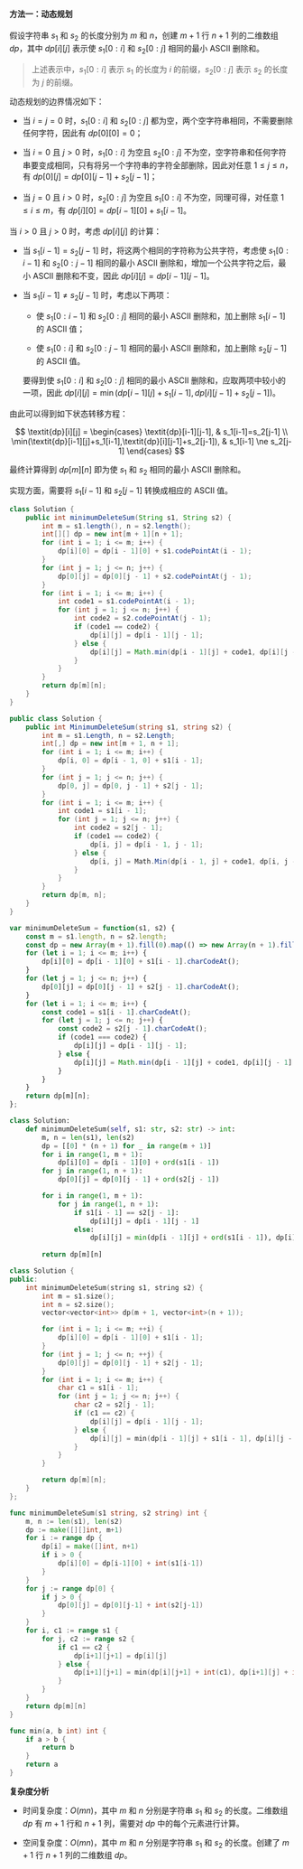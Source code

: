 #### 方法一：动态规划

假设字符串 $s_1$ 和 $s_2$ 的长度分别为 $m$ 和 $n$，创建 $m+1$ 行 $n+1$ 列的二维数组 $\textit{dp}$，其中 $\textit{dp}[i][j]$ 表示使 $s_1[0:i]$ 和 $s_2[0:j]$ 相同的最小 $\text{ASCII}$ 删除和。

> 上述表示中，$s_1[0:i]$ 表示 $s_1$ 的长度为 $i$ 的前缀，$s_2[0:j]$ 表示 $s_2$ 的长度为 $j$ 的前缀。

动态规划的边界情况如下：

- 当 $i=j=0$ 时，$s_1[0:i]$ 和 $s_2[0:j]$ 都为空，两个空字符串相同，不需要删除任何字符，因此有 $\textit{dp}[0][0]=0$；

- 当 $i=0$ 且 $j>0$ 时，$s_1[0:i]$ 为空且 $s_2[0:j]$ 不为空，空字符串和任何字符串要变成相同，只有将另一个字符串的字符全部删除，因此对任意 $1 \le j \le n$，有 $\textit{dp}[0][j]=\textit{dp}[0][j-1]+s_2[j-1]$；

- 当 $j=0$ 且 $i>0$ 时，$s_2[0:j]$ 为空且 $s_1[0:i]$ 不为空，同理可得，对任意 $1 \le i \le m$，有 $\textit{dp}[i][0]=\textit{dp}[i-1][0]+s_1[i-1]$。

当 $i>0$ 且 $j>0$ 时，考虑 $\textit{dp}[i][j]$ 的计算：

- 当 $s_1[i-1]=s_2[j-1]$ 时，将这两个相同的字符称为公共字符，考虑使 $s_1[0:i-1]$ 和 $s_2[0:j-1]$ 相同的最小 $\text{ASCII}$ 删除和，增加一个公共字符之后，最小 $\text{ASCII}$ 删除和不变，因此 $\textit{dp}[i][j]=\textit{dp}[i-1][j-1]$。

- 当 $s_1[i-1] \ne s_2[j-1]$ 时，考虑以下两项：

   - 使 $s_1[0:i-1]$ 和 $s_2[0:j]$ 相同的最小 $\text{ASCII}$ 删除和，加上删除 $s_1[i-1]$ 的 $\text{ASCII}$ 值；

   - 使 $s_1[0:i]$ 和 $s_2[0:j-1]$ 相同的最小 $\text{ASCII}$ 删除和，加上删除 $s_2[j-1]$ 的 $\text{ASCII}$ 值。

   要得到使 $s_1[0:i]$ 和 $s_2[0:j]$ 相同的最小 $\text{ASCII}$ 删除和，应取两项中较小的一项，因此 $\textit{dp}[i][j]=\min(\textit{dp}[i-1][j]+s_1[i-1],\textit{dp}[i][j-1]+s_2[j-1])$。

由此可以得到如下状态转移方程：

$$
\textit{dp}[i][j] = \begin{cases}
\textit{dp}[i-1][j-1], & s_1[i-1]=s_2[j-1] \\
\min(\textit{dp}[i-1][j]+s_1[i-1],\textit{dp}[i][j-1]+s_2[j-1]), & s_1[i-1] \ne s_2[j-1]
\end{cases}
$$

最终计算得到 $\textit{dp}[m][n]$ 即为使 $s_1$ 和 $s_2$ 相同的最小 $\text{ASCII}$ 删除和。

实现方面，需要将 $s_1[i-1]$ 和 $s_2[j-1]$ 转换成相应的 $\text{ASCII}$ 值。

```Java [sol1-Java]
class Solution {
    public int minimumDeleteSum(String s1, String s2) {
        int m = s1.length(), n = s2.length();
        int[][] dp = new int[m + 1][n + 1];
        for (int i = 1; i <= m; i++) {
            dp[i][0] = dp[i - 1][0] + s1.codePointAt(i - 1);
        }
        for (int j = 1; j <= n; j++) {
            dp[0][j] = dp[0][j - 1] + s2.codePointAt(j - 1);
        }
        for (int i = 1; i <= m; i++) {
            int code1 = s1.codePointAt(i - 1);
            for (int j = 1; j <= n; j++) {
                int code2 = s2.codePointAt(j - 1);
                if (code1 == code2) {
                    dp[i][j] = dp[i - 1][j - 1];
                } else {
                    dp[i][j] = Math.min(dp[i - 1][j] + code1, dp[i][j - 1] + code2);
                }
            }
        }
        return dp[m][n];
    }
}
```

```C# [sol1-C#]
public class Solution {
    public int MinimumDeleteSum(string s1, string s2) {
        int m = s1.Length, n = s2.Length;
        int[,] dp = new int[m + 1, n + 1];
        for (int i = 1; i <= m; i++) {
            dp[i, 0] = dp[i - 1, 0] + s1[i - 1];
        }
        for (int j = 1; j <= n; j++) {
            dp[0, j] = dp[0, j - 1] + s2[j - 1];
        }
        for (int i = 1; i <= m; i++) {
            int code1 = s1[i - 1];
            for (int j = 1; j <= n; j++) {
                int code2 = s2[j - 1];
                if (code1 == code2) {
                    dp[i, j] = dp[i - 1, j - 1];
                } else {
                    dp[i, j] = Math.Min(dp[i - 1, j] + code1, dp[i, j - 1] + code2);
                }
            }
        }
        return dp[m, n];
    }
}
```

```JavaScript [sol1-JavaScript]
var minimumDeleteSum = function(s1, s2) {
    const m = s1.length, n = s2.length;
    const dp = new Array(m + 1).fill(0).map(() => new Array(n + 1).fill(0));
    for (let i = 1; i <= m; i++) {
        dp[i][0] = dp[i - 1][0] + s1[i - 1].charCodeAt();
    }
    for (let j = 1; j <= n; j++) {
        dp[0][j] = dp[0][j - 1] + s2[j - 1].charCodeAt();
    }
    for (let i = 1; i <= m; i++) {
        const code1 = s1[i - 1].charCodeAt();
        for (let j = 1; j <= n; j++) {
            const code2 = s2[j - 1].charCodeAt();
            if (code1 === code2) {
                dp[i][j] = dp[i - 1][j - 1];
            } else {
                dp[i][j] = Math.min(dp[i - 1][j] + code1, dp[i][j - 1] + code2);
            }
        }
    }
    return dp[m][n];
};
```

```Python [sol1-Python3]
class Solution:
    def minimumDeleteSum(self, s1: str, s2: str) -> int:
        m, n = len(s1), len(s2)
        dp = [[0] * (n + 1) for _ in range(m + 1)]
        for i in range(1, m + 1):
            dp[i][0] = dp[i - 1][0] + ord(s1[i - 1])
        for j in range(1, n + 1):
            dp[0][j] = dp[0][j - 1] + ord(s2[j - 1])

        for i in range(1, m + 1):
            for j in range(1, n + 1):
                if s1[i - 1] == s2[j - 1]:
                    dp[i][j] = dp[i - 1][j - 1]
                else:
                    dp[i][j] = min(dp[i - 1][j] + ord(s1[i - 1]), dp[i][j - 1] + ord(s2[j - 1]))
        
        return dp[m][n]
```

```C++ [sol1-C++]
class Solution {
public:
    int minimumDeleteSum(string s1, string s2) {
        int m = s1.size();
        int n = s2.size();
        vector<vector<int>> dp(m + 1, vector<int>(n + 1));

        for (int i = 1; i <= m; ++i) {
            dp[i][0] = dp[i - 1][0] + s1[i - 1];
        }
        for (int j = 1; j <= n; ++j) {
            dp[0][j] = dp[0][j - 1] + s2[j - 1];
        }
        for (int i = 1; i <= m; i++) {
            char c1 = s1[i - 1];
            for (int j = 1; j <= n; j++) {
                char c2 = s2[j - 1];
                if (c1 == c2) {
                    dp[i][j] = dp[i - 1][j - 1];
                } else {
                    dp[i][j] = min(dp[i - 1][j] + s1[i - 1], dp[i][j - 1] + s2[j - 1]);
                }
            }
        }

        return dp[m][n];
    }
};
```

```go [sol1-Golang]
func minimumDeleteSum(s1 string, s2 string) int {
    m, n := len(s1), len(s2)
    dp := make([][]int, m+1)
    for i := range dp {
        dp[i] = make([]int, n+1)
        if i > 0 {
            dp[i][0] = dp[i-1][0] + int(s1[i-1])
        }
    }
    for j := range dp[0] {
        if j > 0 {
            dp[0][j] = dp[0][j-1] + int(s2[j-1])
        }
    }
    for i, c1 := range s1 {
        for j, c2 := range s2 {
            if c1 == c2 {
                dp[i+1][j+1] = dp[i][j]
            } else {
                dp[i+1][j+1] = min(dp[i][j+1] + int(c1), dp[i+1][j] + int(c2))
            }
        }
    }
    return dp[m][n]
}

func min(a, b int) int {
    if a > b {
        return b
    }
    return a
}
```

**复杂度分析**

- 时间复杂度：$O(mn)$，其中 $m$ 和 $n$ 分别是字符串 $s_1$ 和 $s_2$ 的长度。二维数组 $\textit{dp}$ 有 $m+1$ 行和 $n+1$ 列，需要对 $\textit{dp}$ 中的每个元素进行计算。

- 空间复杂度：$O(mn)$，其中 $m$ 和 $n$ 分别是字符串 $s_1$ 和 $s_2$ 的长度。创建了 $m+1$ 行 $n+1$ 列的二维数组 $\textit{dp}$。